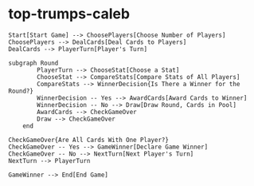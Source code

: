 # top-trumps-caleb

    Start[Start Game] --> ChoosePlayers[Choose Number of Players]
    ChoosePlayers --> DealCards[Deal Cards to Players]
    DealCards --> PlayerTurn[Player's Turn]    
    
    subgraph Round
            PlayerTurn --> ChooseStat[Choose a Stat]
            ChooseStat --> CompareStats[Compare Stats of All Players]
            CompareStats --> WinnerDecision{Is There a Winner for the Round?}
            WinnerDecision -- Yes --> AwardCards[Award Cards to Winner]
            WinnerDecision -- No --> Draw[Draw Round, Cards in Pool]
            AwardCards --> CheckGameOver
            Draw --> CheckGameOver
        end
        
    CheckGameOver{Are All Cards With One Player?}
    CheckGameOver -- Yes --> GameWinner[Declare Game Winner]
    CheckGameOver -- No --> NextTurn[Next Player's Turn]
    NextTurn --> PlayerTurn
    
    GameWinner --> End[End Game]
